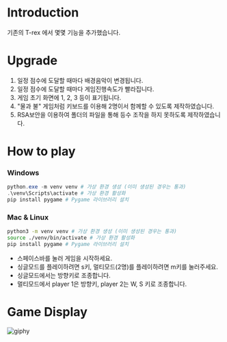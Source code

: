 # Introduction
기존의 T-rex 에서 몇몇 기능을 추가했습니다.

# Upgrade

1. 일정 점수에 도달할 때마다 배경음악이 변경됩니다.
2. 일정 점수에 도달할 때마다 게임진행속도가 빨라집니다.
3. 게임 초기 화면에 1, 2, 3 등이 표기됩니다.
4. "물과 불" 게임처럼 키보드를 이용해 2명이서 함께할 수 있도록 제작하였습니다.
5. RSA보안을 이용하여 폴더의 파일을 통해 등수 조작을 하지 못하도록 제작하였습니다.

# How to play
### Windows
```powershell
python.exe -m venv venv # 가상 환경 생성 (이미 생성된 경우는 통과)
.\venv\Scripts\activate # 가상 환경 활성화
pip install pygame # Pygame 라이브러리 설치
```

### Mac & Linux
```zsh
python3 -m venv venv # 가상 환경 생성 (이미 생성된 경우는 통과)
source ./venv/bin/activate # 가상 환경 활성화
pip install pygame # Pygame 라이브러리 설치
```
      
* 스페이스바를 눌러 게임을 시작하세요.   
* 싱글모드를 플레이하려면 s키, 멀티모드(2명)를 플레이하려면 m키를 눌러주세요.   
* 싱글모드에서는 방향키로 조종합니다.
* 멀티모드에서 player 1은 방향키, player 2는 W, S 키로 조종합니다.   
     
          
# Game Display
![giphy](demonstration/running.gif)
